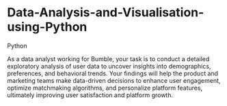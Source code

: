# Data-Analysis-and-Visualisation-using-Python
Python

As a data analyst working for Bumble, your task is to conduct a detailed exploratory analysis of user data to uncover insights into demographics, preferences, and behavioral trends. Your findings will help the product and marketing teams make data-driven decisions to enhance user engagement, optimize matchmaking algorithms, and personalize platform features, ultimately improving user satisfaction and platform growth.
